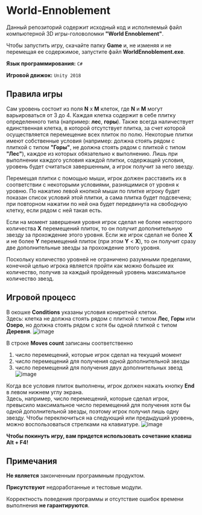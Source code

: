 # World-Ennoblement

Данный репозиторий содержит исходный код и исполняемый файл компьютерной 3D игры-головоломки **"World Ennoblement"**.

Чтобы запустить игру, скачайте папку **Game** и, не изменяя и не перемещая ее содержимое, запустите файл **WorldEnnoblement.exe**.

**Язык программирования:** `C#`

**Игровой движок:** `Unity 2018`

## Правила игры
Сам уровень состоит из поля **N** x **M** клеток, где **N** и **M** могут варьироваться от 3 до 4. Каждая клетка содержит в себе плитку определенного типа
(например: **лес**, **горы**). Также всегда наличествует единственная клетка, в которой отсутствует плитка, за счет которой осуществляется
перемещение всех плиток по полю. Некоторые плитки имеют собственные условия (например: должна стоять рядом с плиткой с типом **"Горы"**,
не должна стоять рядом с плиткой с типом **"Лес"**), каждое из которых обязательно к выполнению. Лишь при выполнении каждого условия каждой плитки, 
содержащей условия, уровень будет считаться завершенным, а игрок получит за него звезду.

Перемещая плитки с помощью мыши, игрок должен расставить их в соответствии с некоторыми условиями, разнящимися от уровня к уровню.
По нажатию левой кнопкой мыши по плитке игроку будет показан список условий этой плитки, а сама плитка будет подсвечена; 
при повторном нажатии по ней она будет передвинута на свободную клетку, если рядом с ней такая есть.

Если на момент завершения уровня игрок сделал не более некоторого количества **X** перемещений плиток, то он получит дополнительную звезду
за прохождение этого уровня. Если же игрок сделал не более **X** и не более **Y** перемещений плиток (при этом **Y** < **X**), то он получит
сразу две дополнительные звезды за прохождение этого уровня.

Поскольку количество уровней не ограничено разумными пределами, конечной целью игрока является пройти как можно большее их количество, получив за
каждый пройденный уровень максимальное количество звезд.

## Игровой процесс
В окошке **Conditions** указаны условия конкретной клетки.<br/>
Здесь: клетка не должна стоять рядом с плиткой с типом **Лес**, **Горы** или **Озеро**, 
но должна стоять рядом с хотя бы одной плиткой с типом **Деревня**.
![image](https://user-images.githubusercontent.com/51723813/143051350-ad22403e-e7ad-495b-b978-2525df2c66b4.png)

В строке **Moves count** записаны соответственно 
1) число перемещений, которые игрок сделал на текущий момент
2) число перемещений для получения одной дополнительной звезды
3) число перемещений для получения двух дополнительных звезд
![image](https://user-images.githubusercontent.com/51723813/143052841-b6c579a4-989a-4693-8d77-3da9becc0063.png)

Когда все условия плиток выполнены, игрок должен нажать кнопку **End** в левом нижнем углу экрана.<br/>
Здесь, например, число перемещений, которые сделал игрок, превысило максимальное число перемещений для получения хотя 
бы одной дополнительной звезды, поэтому игрок получил лишь одну звезду.
Чтобы переключиться на следующий или предыдущий уровень, можно воспользоваться стрелками на клавиатуре.
![image](https://user-images.githubusercontent.com/51723813/143053705-de45e2fc-5f0e-433e-ae48-62ffaca5268f.png)

**Чтобы покинуть игру, вам придется использовать сочетание клавиш Alt + F4!**

## Примечания
**Не является** законченным программным продуктом.

**Присутствуют** недоработанные и тестовые модули. 

Корректность поведения программы и отсутствие ошибок времени выполнения **не гарантируются**.
